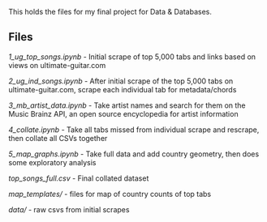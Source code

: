 This holds the files for my final project for Data & Databases.

Files
---
*1_ug_top_songs.ipynb* - Initial scrape of top 5,000 tabs and links based on views on ultimate-guitar.com

*2_ug_ind_songs.ipynb* - After initial scrape of the top 5,000 tabs on ultimate-guitar.com, scrape each individual tab for metadata/chords

*3_mb_artist_data.ipynb* - Take artist names and search for them on the Music Brainz API, an open source encyclopedia for artist information

*4_collate.ipynb* - Take all tabs missed from individual scrape and rescrape, then collate all CSVs together

*5_map_graphs.ipynb* - Take full data and add country geometry, then does some exploratory analysis

*top_songs_full.csv* - Final collated dataset

*map_templates/* - files for map of country counts of top tabs

*data/* - raw csvs from initial scrapes



